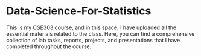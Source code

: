 # Data-Science-For-Statistics
This is my CSE303 course, and in this space, I have uploaded all the essential materials related to the class. Here, you can find a comprehensive collection of lab tasks, reports, projects, and presentations that I have completed throughout the course.
